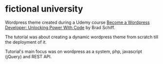 # fictional university
Wordpress theme created during a Udemy course [Become a Wordpress Developer: Unlocking Power With Code](https://www.udemy.com/course/become-a-wordpress-developer-php-javascript/) by Brad Schiff.

The tutorial was about creating a dynamic wordpress theme from scratch till the deployment of it.

Tutorial's main focus was on wordpress as a system, php, javascript (jQuery) and REST API.
